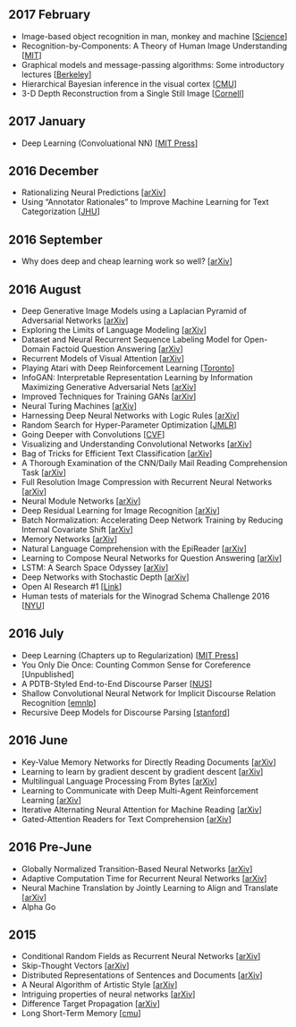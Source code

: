 ## 2017 February 

* Image-based object recognition in man, monkey and machine [[Science](http://www.sciencedirect.com/science/article/pii/S0010027798000262)]
* Recognition-by-Components: A Theory of Human Image Understanding [[MIT](http://people.csail.mit.edu/torralba/courses/6.870/papers/Biederman_RBC_1987.pdf)]
* Graphical models and message-passing algorithms: Some introductory lectures [[Berkeley](https://people.eecs.berkeley.edu/~wainwrig/Graphical/Wai12_Basics.pdf)]
* Hierarchical Bayesian inference in the visual cortex [[CMU](http://www.cnbc.cmu.edu/~tai/papers/lee_mumford_josa.pdf)]
* 3-D Depth Reconstruction from a Single Still Image [[Cornell](http://www.cs.cornell.edu/~asaxena/learningdepth/saxena_ijcv07_learningdepth.pdf)]

## 2017 January
* Deep Learning (Convoluational NN) [[MIT Press](http://www.deeplearningbook.org/)]

## 2016 December
* Rationalizing Neural Predictions [[arXiv](https://arxiv.org/pdf/1606.04155.pdf)]
* Using “Annotator Rationales” to Improve Machine Learning for Text Categorization [[JHU](https://www.cs.jhu.edu/~jason/papers/zaidan+al.naacl07.pdf)]

## 2016 September
* Why does deep and cheap learning work so well? [[arXiv](http://arxiv.org/pdf/1608.08225v1.pdf)]

## 2016 August
* Deep Generative Image Models using a Laplacian Pyramid of Adversarial Networks [[arXiv](https://arxiv.org/pdf/1506.05751.pdf)]
* Exploring the Limits of Language Modeling [[arXiv](http://arxiv.org/pdf/1602.02410v2.pdf)]
* Dataset and Neural Recurrent Sequence Labeling Model for Open-Domain Factoid Question Answering [[arXiv](http://arxiv.org/pdf/1607.06275v1.pdf)]
* Recurrent Models of Visual Attention [[arXiv](https://arxiv.org/pdf/1406.6247v1.pdf)]
* Playing Atari with Deep Reinforcement Learning [[Toronto](https://www.cs.toronto.edu/~vmnih/docs/dqn.pdf)]
* InfoGAN: Interpretable Representation Learning by Information Maximizing Generative Adversarial Nets [[arXiv](https://arxiv.org/pdf/1606.03657v1.pdf)]
* Improved Techniques for Training GANs [[arXiv](https://arxiv.org/pdf/1606.03498v1.pdf)]
* Neural Turing Machines [[arXiv](https://arxiv.org/pdf/1410.5401v2.pdf)]
* Harnessing Deep Neural Networks with Logic Rules [[arXiv](http://arxiv.org/pdf/1603.06318v3.pdf)]
* Random Search for Hyper-Parameter Optimization [[JMLR](http://jmlr.org/papers/volume13/bergstra12a/bergstra12a.pdf)]
* Going Deeper with Convolutions [[CVF](http://www.cs.unc.edu/~wliu/papers/GoogLeNet.pdf)]
* Visualizing and Understanding Convolutional Networks [[arXiv](https://arxiv.org/pdf/1311.2901v3.pdf)]
* Bag of Tricks for Efficient Text Classification [[arXiv](http://arxiv.org/pdf/1607.01759v3.pdf)]
* A Thorough Examination of the CNN/Daily Mail Reading Comprehension Task [[arXiv](http://arxiv.org/pdf/1606.02858v2.pdf)]
* Full Resolution Image Compression with Recurrent Neural Networks [[arXiv](https://arxiv.org/pdf/1608.05148v1.pdf)]
* Neural Module Networks [[arXiv](http://arxiv.org/pdf/1511.02799.pdf)]
* Deep Residual Learning for Image Recognition [[arXiv](https://arxiv.org/pdf/1512.03385v1.pdf)]
* Batch Normalization: Accelerating Deep Network Training by Reducing Internal Covariate Shift [[arXiv](https://arxiv.org/pdf/1502.03167v3.pdf)]
* Memory Networks [[arXiv](http://arxiv.org/pdf/1410.3916v11.pdf)]
* Natural Language Comprehension with the EpiReader [[arXiv](http://arxiv.org/pdf/1606.02270v2.pdf)]
* Learning to Compose Neural Networks for Question Answering [[arXiv](http://arxiv.org/pdf/1601.01705.pdf)]
* LSTM: A Search Space Odyssey [[arXiv](http://arxiv.org/pdf/1503.04069v1.pdf)]
* Deep Networks with Stochastic Depth [[arXiv](http://arxiv.org/pdf/1603.09382v1.pdf)]
* Open AI Research #1 [[Link](https://openai.com/blog/generative-models/)]
* Human tests of materials for the Winograd Schema
Challenge 2016 [[NYU](http://www.cs.nyu.edu/~davise/papers/WS2016SubjectTests.pdf)]

## 2016 July

* Deep Learning (Chapters up to Regularization) [[MIT Press](http://www.deeplearningbook.org/)]
* You Only Die Once: Counting Common Sense for Coreference [Unpublished]
* A PDTB-Styled End-to-End Discourse Parser [[NUS](https://www.comp.nus.edu.sg/~nght/pubs/nle13.pdf)]
* Shallow Convolutional Neural Network for Implicit Discourse Relation Recognition [[emnlp](http://www.emnlp2015.org/proceedings/EMNLP/pdf/EMNLP266.pdf)]
* Recursive Deep Models for Discourse Parsing [[stanford](http://web.stanford.edu/~jiweil/paper/discourse_ed.pdf)]

## 2016 June

* Key-Value Memory Networks for Directly Reading Documents [[arXiv](https://arxiv.org/pdf/1606.03126v1.pdf)]
* Learning to learn by gradient descent by gradient descent [[arXiv](https://arxiv.org/abs/1606.04474)]
* Multilingual Language Processing From Bytes [[arXiv](https://arxiv.org/abs/1512.00103)]
* Learning to Communicate with Deep Multi-Agent Reinforcement Learning [[arXiv](https://arxiv.org/abs/1605.06676)]
* Iterative Alternating Neural Attention for Machine Reading [[arXiv](https://arxiv.org/abs/1606.02245)]
* Gated-Attention Readers for Text Comprehension [[arXiv](https://arxiv.org/abs/1606.01549)]

## 2016 Pre-June

* Globally Normalized Transition-Based Neural Networks [[arXiv](https://arxiv.org/abs/1603.06042)]
* Adaptive Computation Time for Recurrent Neural Networks [[arXiv](https://arxiv.org/abs/1603.08983)]
* Neural Machine Translation by Jointly Learning to Align and Translate [[arXiv](https://arxiv.org/abs/1409.0473)]
* Alpha Go

## 2015

* Conditional Random Fields as Recurrent Neural Networks [[arXiv](https://arxiv.org/pdf/1502.03240.pdf)]
* Skip-Thought Vectors [[arXiv](http://arxiv.org/abs/1506.06726)]
* Distributed Representations of Sentences and Documents [[arXiv](https://arxiv.org/abs/1405.4053)]
* A Neural Algorithm of Artistic Style [[arXiv](http://arxiv.org/abs/1508.06576)]
* Intriguing properties of neural networks [[arXiv](https://arxiv.org/abs/1312.6199)]
* Difference Target Propagation [[arXiv](http://arxiv.org/abs/1412.7525)]
* Long Short-Term Memory [[cmu](http://deeplearning.cs.cmu.edu/pdfs/Hochreiter97_lstm.pdf)]
